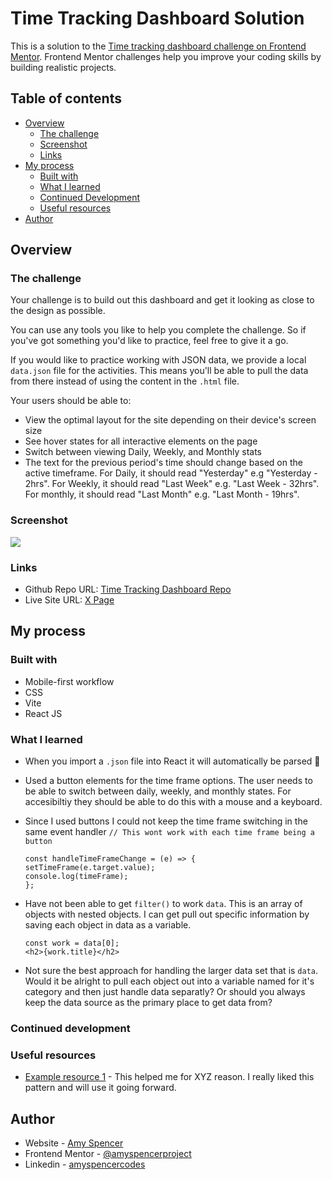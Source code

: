 # Time Tracking Dashboard Solution

This is a solution to the [Time tracking dashboard challenge on Frontend Mentor](https://www.frontendmentor.io/challenges/time-tracking-dashboard-UIQ7167Jw). Frontend Mentor challenges help you improve your coding skills by building realistic projects.

## Table of contents

- [Overview](#overview)
  - [The challenge](#the-challenge)
  - [Screenshot](#screenshot)
  - [Links](#links)
- [My process](#my-process)
  - [Built with](#built-with)
  - [What I learned](#what-i-learned)
  - [Continued Development](#continued-development)
  - [Useful resources](#useful-resources)
- [Author](#author)

## Overview

### The challenge

Your challenge is to build out this dashboard and get it looking as close to the design as possible.

You can use any tools you like to help you complete the challenge. So if you've got something you'd like to practice, feel free to give it a go.

If you would like to practice working with JSON data, we provide a local `data.json` file for the activities. This means you'll be able to pull the data from there instead of using the content in the `.html` file.

Your users should be able to:

- View the optimal layout for the site depending on their device's screen size
- See hover states for all interactive elements on the page
- Switch between viewing Daily, Weekly, and Monthly stats
- The text for the previous period's time should change based on the active timeframe. For Daily, it should read "Yesterday" e.g "Yesterday - 2hrs". For Weekly, it should read "Last Week" e.g. "Last Week - 32hrs". For monthly, it should read "Last Month" e.g. "Last Month - 19hrs".

### Screenshot

![](./screenshot.jpg)

### Links

- Github Repo URL: [Time Tracking Dashboard Repo](https://github.com/amyspencerproject/time-tracking-dashboard-vite)
- Live Site URL: [ X Page]()

## My process

### Built with

- Mobile-first workflow
- CSS
- Vite
- React JS

### What I learned

- When you import a `.json` file into React it will automatically be parsed 🥳

- Used a button elements for the time frame options. The user needs to be able to switch between daily, weekly, and monthly states. For accesibiltiy they should be able to do this with a mouse and a keyboard.
- Since I used buttons I could not keep the time frame switching in the same event handler
  `// This wont work with each time frame being a button`

  ```
  const handleTimeFrameChange = (e) => {
  setTimeFrame(e.target.value);
  console.log(timeFrame);
  };
  ```

- Have not been able to get `filter()` to work `data`. This is an array of objects with nested objects. I can get pull out specific information by saving each object in data as a variable.

  ```
  const work = data[0];
  <h2>{work.title}</h2>
  ```

- Not sure the best approach for handling the larger data set that is `data`. Would it be alright to pull each object out into a variable named for it's category and then just handle data separatly? Or should you always keep the data source as the primary place to get data from?

### Continued development

### Useful resources

- [Example resource 1](https://www.example.com) - This helped me for XYZ reason. I really liked this pattern and will use it going forward.

## Author

- Website - [Amy Spencer](https://spencerproject.com/)
- Frontend Mentor - [@amyspencerproject](https://www.frontendmentor.io/profile/amyspencerproject)
- Linkedin - [amyspencercodes](https://www.linkedin.com/in/amyspencercodes/)

```

```
